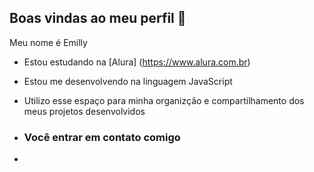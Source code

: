 ## Boas vindas ao meu perfil 👋

Meu nome é Emilly 

- Estou estudando na [Alura] (https://www.alura.com.br)
- Estou me desenvolvendo na linguagem JavaScript
- Utilizo esse espaço para minha organizção e compartilhamento dos meus projetos desenvolvidos

- ### Você entrar em contato comigo

- 
